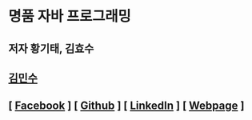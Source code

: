 명품 자바 프로그래밍
=====================
저자 황기태, 김효수
--------------------

##  [김민수](https://github.com/alstn2468)
## [ [Facebook](https://www.facebook.com/profile.php?id=100003769223078) ] [ [Github](https://github.com/alstn2468) ] [ [LinkedIn](https://www.linkedin.com/in/minsu-kim-336289160/) ] [ [Webpage](https://kimminsu.ml) ]<br/>
